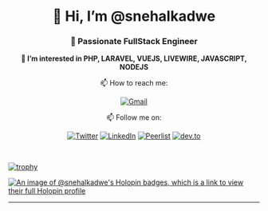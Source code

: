 <div align="center">

# 👋 Hi, I’m @snehalkadwe 
### 🌱 Passionate FullStack Engineer

<p><strong>👀 I’m interested in PHP, LARAVEL, VUEJS, LIVEWIRE, JAVASCRIPT, NODEJS</strong></p>

📫 How to reach me:
  
[![Gmail](https://img.shields.io/badge/Gmail-snehalkadwe%40gmail.com-red?style=flat-square&logo=gmail)](mailto:snehalkadwe@gmail.com)

📫 Follow me on:

[![Twitter](https://img.shields.io/badge/Twitter-%40snehal_kadwe-blue?style=flat-square&logo=twitter)](https://twitter.com/snehal_kadwe) [![LinkedIn](https://img.shields.io/badge/LinkedIn-%40snehalkadwe-skyblue?style=flat-square&logo=linkedin)](https://www.linkedin.com/in/snehalkadwe) [![Peerlist](https://img.shields.io/badge/Peerlist-snehalkadwe-brightgreen?style=flat-square&logo=peerlist)](https://peerlist.io/snehalkadwe) [![dev.to](https://img.shields.io/badge/dev.to-%40snehalkadwe-pink?style=flat-square&logo=dev.to)](https://dev.to/snehalkadwe)

</div>

<br>

<div align="left">

[![trophy](https://github-profile-trophy.vercel.app/?username=snehalkadwe&theme=nord)](https://github.com/ryo-ma/github-profile-trophy)

[![An image of @snehalkadwe's Holopin badges, which is a link to view their full Holopin profile](https://holopin.me/snehalkadwe)](https://holopin.io/@snehalkadwe)

</div>

<hr>
